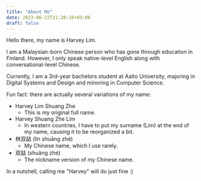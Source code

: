 ```yaml
---
title: "About Me"
date: 2023-06-22T21:28:18+03:00
draft: false
---
```


Hello there, my name is Harvey Lim.

I am a Malaysian-born Chinese person who has gone through education in Finland. However, I only speak native-level English along with conversational-level Chinese.

Currently, I am a 3rd-year bachelors student at Aalto University, majoring in Digital Systems and Design and minoring in Computer Science.

Fun fact: there are actually several variations of my name:
- Harvey Lim Shuang Zhe
	- This is my original full name.
- Harvey Shuang Zhe Lim
	- In western countries, I have to put my surname (Lim) at the end of my name, causing it to be reorganized a bit.
- 林双喆 (lín shuāng zhé)
	- My Chinese name, which I use rarely.
- 双喆 (shuāng zhé)
	- The nickname version of my Chinese name.

In a nutshell, calling me "Harvey" will do just fine :)



